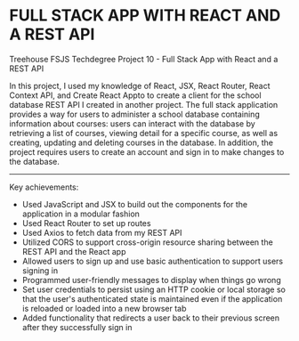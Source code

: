 # FULL STACK APP WITH REACT AND A REST API
 Treehouse FSJS Techdegree Project 10 - Full Stack App with React and a REST API

In this project, I used my knowledge of React, JSX, React Router, React Context API, and Create React Appto to create a client for the school database REST API I created in another project. The full stack application provides a way for users to administer a school database containing information about courses: users can interact with the database by retrieving a list of courses, viewing detail for a specific course, as well as creating, updating and deleting courses in the database.
In addition, the project requires users to create an account and sign in to make changes to the database.

---

Key achievements:
- Used JavaScript and JSX to build out the components for the application in a modular fashion
- Used React Router to set up routes
- Used Axios to fetch data from my REST API
- Utilized CORS to support cross-origin resource sharing between the REST API and the React app
- Allowed users to sign up and use basic authentication to support users signing in
- Programmed user-friendly messages to display when things go wrong
- Set user credentials to persist using an HTTP cookie or local storage so that the user's authenticated state is maintained even if the application is reloaded or loaded into a new browser tab
- Added functionality that redirects a user back to their previous screen after they successfully sign in
